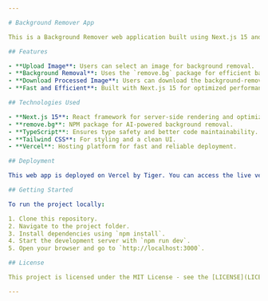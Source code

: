 ```yaml
---

# Background Remover App

This is a Background Remover web application built using Next.js 15 and the `remove.bg` npm package. Users can upload an image, and the app removes the background instantly.

## Features

- **Upload Image**: Users can select an image for background removal.
- **Background Removal**: Uses the `remove.bg` package for efficient background removal.
- **Download Processed Image**: Users can download the background-removed image.
- **Fast and Efficient**: Built with Next.js 15 for optimized performance.

## Technologies Used

- **Next.js 15**: React framework for server-side rendering and optimized performance.
- **remove.bg**: NPM package for AI-powered background removal.
- **TypeScript**: Ensures type safety and better code maintainability.
- **Tailwind CSS**: For styling and a clean UI.
- **Vercel**: Hosting platform for fast and reliable deployment.

## Deployment

This web app is deployed on Vercel by Tiger. You can access the live version here: [Background Remover App](https://bg-remover-blond.vercel.app/)

## Getting Started

To run the project locally:

1. Clone this repository.
2. Navigate to the project folder.
3. Install dependencies using `npm install`.
4. Start the development server with `npm run dev`.
5. Open your browser and go to `http://localhost:3000`.

## License

This project is licensed under the MIT License - see the [LICENSE](LICENSE) file for details.

---
```

